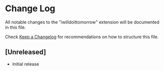 # Change Log

All notable changes to the "iwilldoittomorrow" extension will be documented in this file.

Check [Keep a Changelog](http://keepachangelog.com/) for recommendations on how to structure this file.

## [Unreleased]

- Initial release